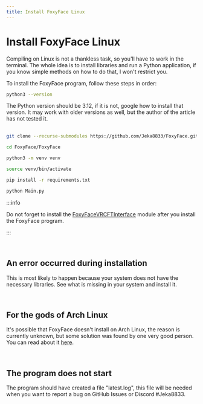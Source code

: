 ```yaml
---
title: Install FoxyFace Linux
---
```


# Install FoxyFace Linux

Compiling on Linux is not a thankless task, so you'll have to work in the terminal. The whole idea is to install libraries and run a Python application, if you know simple methods on how to do that, I won't restrict you.

To install the FoxyFace program, follow these steps in order:
```bash
python3 --version
```
The Python version should be 3.12, if it is not, google how to install that version. It may work with older versions as well, but the author of the article has not tested it.<br/><br/>

```bash
git clone --recurse-submodules https://github.com/Jeka8833/FoxyFace.git
```
```bash
cd FoxyFace/FoxyFace
```
```bash
python3 -m venv venv
```
```bash
source venv/bin/activate
```
```bash
pip install -r requirements.txt
```
```bash
python Main.py
```

:::info

Do not forget to install the [FoxyFaceVRCFTInterface](/FoxyFaceVRCFTInterface/install-update-uninstall/install/Install-Module.md) module after you install the FoxyFace program.

:::

<br/>

## An error occurred during installation

This is most likely to happen because your system does not have the necessary libraries. See what is missing in your system and install it.

<br/>

## For the gods of Arch Linux

It's possible that FoxyFace doesn't install on Arch Linux, the reason is currently unknown, but some solution was found by one very good person. You can read about it [here](https://github.com/Jeka8833/FoxyFace/issues/6).

<br/>

## The program does not start

The program should have created a file "latest.log", this file will be needed when you want to report a bug on GitHub Issues or Discord \#Jeka8833. 
